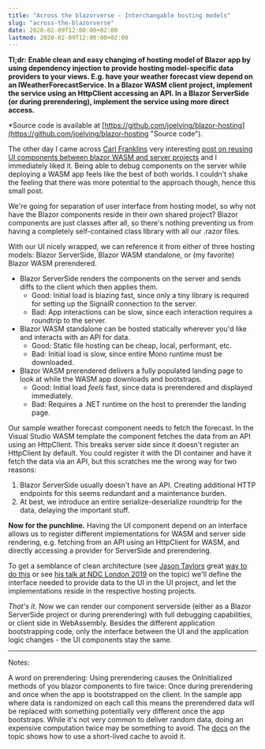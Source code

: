```yaml
---
title: "Across the blazorverse - Interchangable hosting models"
slug: "across-the-blazorverse"
date: 2020-02-09T12:00:00+02:00
lastmod: 2020-02-09T12:00:00+02:00
---
```


**Tl;dr: Enable clean and easy changing of hosting model of Blazor app by using dependency injection to provide hosting model-specific data providers to your views. E.g. have your weather forecast view depend on an IWeatherForecastService. In a Blazor WASM client project, implement the service using an HttpClient accessing an API. In a Blazor ServerSide (or during prerendering), implement the service using more direct access.**

*Source code is available at [https://github.com/joelving/blazor-hosting](https://github.com/joelving/blazor-hosting "Source code").

The other day I came across [Carl Franklins](https://twitter.com/carlfranklin "@carlfranklin") very interesting [post on reusing UI components between blazor WASM and server projects](http://www.appvnext.com/blog/2020/2/2/reuse-blazor-wasm-ui-in-blazor-server "Reuse Blazor WASM UI in Blazor Server") and I immediately liked it. Being able to debug components on the server while deploying a WASM app feels like the best of both worlds. I couldn't shake the feeling that there was more potential to the approach though, hence this small post.

We're going for separation of user interface from hosting model, so why not have the Blazor components reside in their own shared project? Blazor components are just classes after all, so there's nothing preventing us from having a completely self-contained class library with all our .razor files.

With our UI nicely wrapped, we can reference it from either of three hosting models: Blazor ServerSide, Blazor WASM standalone, or (my favorite) Blazor WASM prerendered.
* Blazor ServerSide renders the components on the server and sends diffs to the client which then applies them.
  + Good: Initial load is blazing fast, since only a tiny library is required for setting up the SignalR connection to the server.
  - Bad: App interactions can be slow, since each interaction requires a roundtrip to the server.
* Blazor WASM standalone can be hosted statically wherever you'd like and interacts with an API for data.
  + Good: Static file hosting can be cheap, local, performant, etc.
  - Bad: Initial load is slow, since entire Mono runtime must be downloaded.
* Blazor WASM prerendered delivers a fully populated landing page to look at while the WASM app downloads and bootstraps.
  + Good: Initial load *feels* fast, since data is prerendered and displayed immediately.
  - Bad: Requires a .NET runtime on the host to prerender the landing page.

Our sample weather forecast component needs to fetch the forecast. In the Visual Studio WASM template the component fetches the data from an API using an HttpClient. This breaks server side since it doesn't register an HttpClient by default. You could register it with the DI container and have it fetch the data via an API, but this scratches me the wrong way for two reasons:
1. Blazor ServerSide usually doesn't have an API. Creating additional HTTP endpoints for this seems redundant and a maintenance burden.
2. At best, we introduce an entire serialize-deserialize roundtrip for the data, delaying the important stuff.

**Now for the punchline.** Having the UI component depend on an interface allows us to register different implementations for WASM and server side rendering, e.g. fetching from an API using an HttpClient for WASM, and directly accessing a provider for ServerSide and prerendering.

To get a semblance of clean architecture (see [Jason Taylors](https://twitter.com/jasontaylordev "@jasontaylordev") great [way to do this](https://github.com/jasontaylordev/CleanArchitecture "Clean architecture") or see [his talk at NDC London 2019](https://www.youtube.com/watch?v=Zygw4UAxCdg "Clean Architecture with ASP.NET Core 2.2 - Jason Taylor") on the topic) we'll define the interface needed to provide data to the UI in the UI project, and let the implementations reside in the respective hosting projects.

*That's it.* Now we can render our component serverside (either as a Blazor ServerSide project or during prerendering) with full debugging capabilities, or client side in WebAssembly. Besides the different application bootstrapping code, only the interface between the UI and the application logic changes - the UI components stay the same.

---

Notes:

A word on prerendering: Using prerendering causes the OnInitialized methods of you blazor components to fire twice: Once during prerendering and once when the app is bootstrapped on the client. In the sample app where data is randomized on each call this means the prerendered data will be replaced with something potentially very different once the app bootstraps. While it's not very common to deliver random data, doing an expensive computation twice may be something to avoid. The [docs](https://docs.microsoft.com/en-us/aspnet/core/blazor/hosting-models?view=aspnetcore-3.1#stateful-reconnection-after-prerendering "ASP.NET Core Blazor hosting models") on the topic shows how to use a short-lived cache to avoid it.